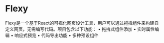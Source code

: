 # Flexy
Flexy是一个基于React的可视化网页设计工具，用户可以通过拖拽组件来构建自定义网页，无需编写代码。项目包含以下功能： •  拖拽式组件添加 •  实时属性编辑 •  响应式预览 •  代码导出功能 •  多种预设组件

